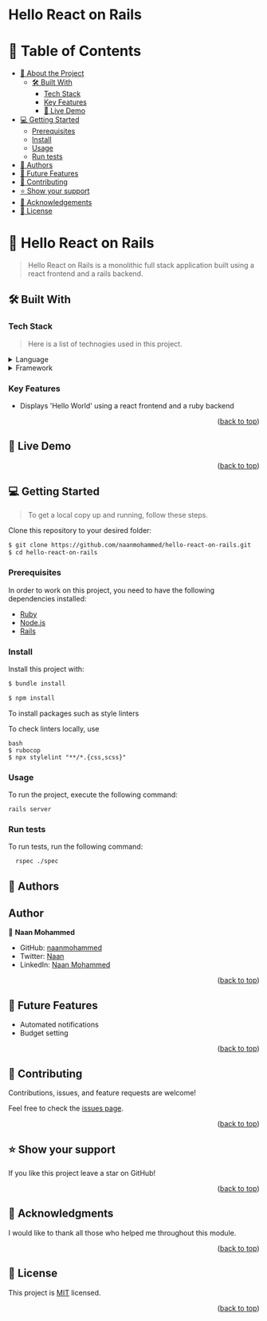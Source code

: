 # Hello React on Rails


# 📗 Table of Contents

- [📖 About the Project](#about-project)
  - [🛠 Built With](#built-with)
    - [Tech Stack](#tech-stack)
    - [Key Features](#key-features)
    - [🚀 Live Demo](#live-demo)
- [💻 Getting Started](#getting-started)
  - [Prerequisites](#prerequisites)
  - [Install](#install)
  - [Usage](#usage)
  - [Run tests](#run-tests)
- [👥 Authors](#authors)
- [🔭 Future Features](#future-features)
- [🤝 Contributing](#contributing)
- [⭐️ Show your support](#support)
- [🙏 Acknowledgements](#acknowledgements)
- [📝 License](#license)




# 📖 Hello React on Rails <a name="about-project"></a>

> Hello React on Rails is a monolithic full stack application built using a react frontend and a rails backend.

## 🛠 Built With <a name="built-with"></a>

### Tech Stack <a name="tech-stack"></a>

> Here is a list of technogies used in this project.

<details>
  <summary>Language</summary>
  <ul>
    <li><a href="https://rubylang.org/">Ruby</a></li>
    <li><a href="https://developer.mozilla.org/">HTML</a></li>
    <li><a href="https://developer.mozilla.org/">CSS</a></li>
    <li><a href="https://developer.mozilla.org/">Javascript</a></li>
  </ul>
</details>

<details>
  <summary>Framework</summary>
  <ul>
    <li><a href="https://guides.rubyonrails.org/">Ruby on rails</a></li>
    <li><a href="https://reactjs.org/">React</a></li>
  </ul>
</details>

### Key Features <a name="key-features"></a>

- Displays 'Hello World' using a react frontend and a ruby backend

<p align="right">(<a href="#readme-top">back to top</a>)</p>


## 🚀 Live Demo <a name="live-demo"></a>

<p align="right">(<a href="#readme-top">back to top</a>)</p>

## 💻 Getting Started <a name="getting-started"></a>

> To get a local copy up and running, follow these steps.

Clone this repository to your desired folder:

```bash
$ git clone https://github.com/naanmohammed/hello-react-on-rails.git
$ cd hello-react-on-rails
```
### Prerequisites

In order to work on this project, you need to have the following dependencies installed:

- [Ruby](https://www.ruby-lang.org/en/)
- [Node.js](https://nodejs.org/en/)
- [Rails](https://rubyonrails.org/)


### Install

Install this project with:

```bash
$ bundle install
```
```bash
$ npm install
```

To install packages such as style linters

To check linters locally, use

```
bash
$ rubocop
$ npx stylelint "**/*.{css,scss}"
```



### Usage

To run the project, execute the following command:

```
rails server
```



### Run tests

To run tests, run the following command:

  ```sh
    rspec ./spec
  ```



## 👥 Authors <a name="authors"></a>

## Author

👤 **Naan Mohammed**

- GitHub: [naanmohammed](https://github.com/naanmohammed)
- Twitter: [Naan](https://twitter.com/_naanahmed)
- LinkedIn: [Naan Mohammed](https://www.linkedin.com/in/naanahmed)
<p align="right">(<a href="#readme-top">back to top</a>)</p>




## 🔭 Future Features <a name="future-features"></a>

- Automated notifications
- Budget setting

<p align="right">(<a href="#readme-top">back to top</a>)</p>




## 🤝 Contributing <a name="contributing"></a>

Contributions, issues, and feature requests are welcome!

Feel free to check the [issues page](../../issues/).

<p align="right">(<a href="#readme-top">back to top</a>)</p>




## ⭐️ Show your support <a name="support"></a>

If you like this project leave a star on GitHub!

<p align="right">(<a href="#readme-top">back to top</a>)</p>




## 🙏 Acknowledgments <a name="acknowledgements"></a>

I would like to thank all those who helped me throughout this module.

<p align="right">(<a href="#readme-top">back to top</a>)</p>


## 📝 License <a name="license"></a>

This project is [MIT](./LICENSE) licensed.

<p align="right">(<a href="#readme-top">back to top</a>)</p>

